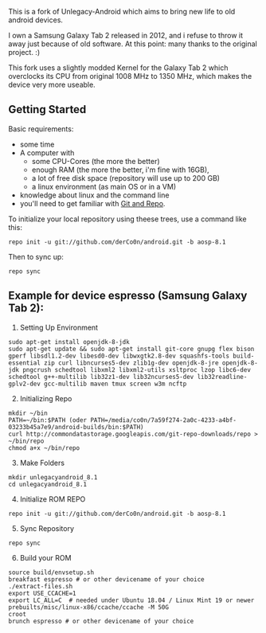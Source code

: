 This is a fork of Unlegacy-Android which aims to bring new life to old android devices.

I own a Samsung Galaxy Tab 2 released in 2012, and i refuse to throw it away just because of old software.
At this point: many thanks to the original project. :)

This fork uses a slightly modded Kernel for the Galaxy Tab 2 which overclocks its CPU from original 1008 MHz to 1350 MHz, which makes the device very more useable.


Getting Started
---------------
Basic requirements:
- some time
- A computer with
  - some CPU-Cores (the more the better)
  - enough RAM (the more the better, i'm fine with 16GB), 
  - a lot of free disk space (repository will use up to 200 GB)
  - a linux environment (as main OS or in a VM)
- knowledge about linux and the command line
- you'll need to get familiar with [Git and Repo](http://source.android.com/source/using-repo.html).

To initialize your local repository using theese trees, use a command like this:

    repo init -u git://github.com/derCo0n/android.git -b aosp-8.1

Then to sync up:

    repo sync
    
    
    
Example for device espresso (Samsung Galaxy Tab 2):
---------------------------------------------------
1. Setting Up Environment 

```
sudo apt-get install openjdk-8-jdk 
sudo apt-get update && sudo apt-get install git-core gnupg flex bison gperf libsdl1.2-dev libesd0-dev libwxgtk2.8-dev squashfs-tools build-essential zip curl libncurses5-dev zlib1g-dev openjdk-8-jre openjdk-8-jdk pngcrush schedtool libxml2 libxml2-utils xsltproc lzop libc6-dev schedtool g++-multilib lib32z1-dev lib32ncurses5-dev lib32readline-gplv2-dev gcc-multilib maven tmux screen w3m ncftp 
```

2. Initializing Repo

```
mkdir ~/bin 
PATH=~/bin:$PATH (oder PATH=/media/co0n/7a59f274-2a0c-4233-a4bf-03233b45a7e9/android-builds/bin:$PATH)
curl http://commondatastorage.googleapis.com/git-repo-downloads/repo > ~/bin/repo 
chmod a+x ~/bin/repo 
```

3. Make Folders 

```
mkdir unlegacyandroid_8.1
cd unlegacyandroid_8.1 
```

4. Initialize ROM REPO 

```
repo init -u git://github.com/derCo0n/android.git -b aosp-8.1
```

5. Sync Repository
```
repo sync
```

6. Build your ROM
```
source build/envsetup.sh 
breakfast espresso # or other devicename of your choice
./extract-files.sh 
export USE_CCACHE=1 
export LC_ALL=C  # needed under Ubuntu 18.04 / Linux Mint 19 or newer
prebuilts/misc/linux-x86/ccache/ccache -M 50G 
croot 
brunch espresso # or other devicename of your choice
```
